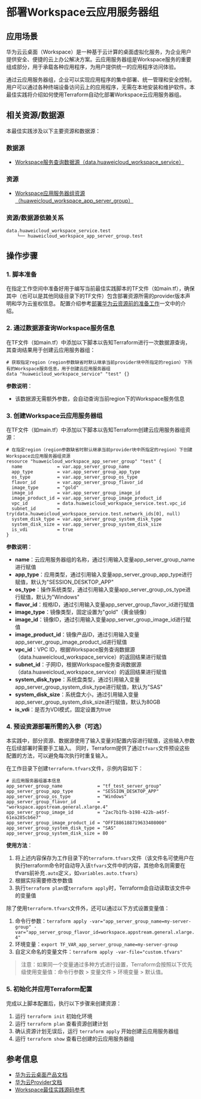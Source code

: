 # 部署Workspace云应用服务器组

## 应用场景

华为云云桌面（Workspace）是一种基于云计算的桌面虚拟化服务，为企业用户提供安全、便捷的云上办公解决方案。云应用服务器组是Workspace服务的重要组成部分，用于承载各种应用程序，为用户提供统一的应用程序访问体验。

通过云应用服务器组，企业可以实现应用程序的集中部署、统一管理和安全控制，用户可以通过各种终端设备访问云上的应用程序，无需在本地安装和维护软件。本最佳实践将介绍如何使用Terraform自动化部署Workspace云应用服务器组。

## 相关资源/数据源

本最佳实践涉及以下主要资源和数据源：

### 数据源

- [Workspace服务查询数据源（data.huaweicloud_workspace_service）](https://registry.terraform.io/providers/huaweicloud/huaweicloud/latest/docs/data-sources/workspace_service)

### 资源

- [Workspace应用服务器组资源（huaweicloud_workspace_app_server_group）](https://registry.terraform.io/providers/huaweicloud/huaweicloud/latest/docs/resources/workspace_app_server_group)

### 资源/数据源依赖关系

```
data.huaweicloud_workspace_service.test
    └── huaweicloud_workspace_app_server_group.test
```

## 操作步骤

### 1. 脚本准备

在指定工作空间中准备好用于编写当前最佳实践脚本的TF文件（如main.tf），确保其中（也可以是其他同级目录下的TF文件）包含部署资源所需的provider版本声明和华为云鉴权信息。
配置介绍参考[部署华为云资源前的准备工作](../docs/introductions/prepare_before_deploy.md)一文中的介绍。

### 2. 通过数据源查询Workspace服务信息

在TF文件（如main.tf）中添加以下脚本以告知Terraform进行一次数据源查询，其查询结果用于创建云应用服务器组：

```hcl
# 获取指定region（region参数缺省时默认继承当前provider块中所指定的region）下所有的Workspace服务信息，用于创建云应用服务器组
data "huaweicloud_workspace_service" "test" {}
```

**参数说明**：
- 该数据源无需额外参数，会自动查询当前region下的Workspace服务信息

### 3. 创建Workspace云应用服务器组

在TF文件（如main.tf）中添加以下脚本以告知Terraform创建云应用服务器组资源：

```hcl
# 在指定region（region参数缺省时默认继承当前provider块中所指定的region）下创建Workspace云应用服务器组资源
resource "huaweicloud_workspace_app_server_group" "test" {
  name             = var.app_server_group_name
  app_type         = var.app_server_group_app_type
  os_type          = var.app_server_group_os_type
  flavor_id        = var.app_server_group_flavor_id
  image_type       = "gold"
  image_id         = var.app_server_group_image_id
  image_product_id = var.app_server_group_image_product_id
  vpc_id           = data.huaweicloud_workspace_service.test.vpc_id
  subnet_id        = try(data.huaweicloud_workspace_service.test.network_ids[0], null)
  system_disk_type = var.app_server_group_system_disk_type
  system_disk_size = var.app_server_group_system_disk_size
  is_vdi           = true
}
```

**参数说明**：
- **name**：云应用服务器组的名称，通过引用输入变量app_server_group_name进行赋值
- **app_type**：应用类型，通过引用输入变量app_server_group_app_type进行赋值，默认为"SESSION_DESKTOP_APP"
- **os_type**：操作系统类型，通过引用输入变量app_server_group_os_type进行赋值，默认为"Windows"
- **flavor_id**：规格ID，通过引用输入变量app_server_group_flavor_id进行赋值
- **image_type**：镜像类型，固定设置为"gold"（黄金镜像）
- **image_id**：镜像ID，通过引用输入变量app_server_group_image_id进行赋值
- **image_product_id**：镜像产品ID，通过引用输入变量app_server_group_image_product_id进行赋值
- **vpc_id**：VPC ID，根据Workspace服务查询数据源（data.huaweicloud_workspace_service）的返回结果进行赋值
- **subnet_id**：子网ID，根据Workspace服务查询数据源（data.huaweicloud_workspace_service）的返回结果进行赋值
- **system_disk_type**：系统盘类型，通过引用输入变量app_server_group_system_disk_type进行赋值，默认为"SAS"
- **system_disk_size**：系统盘大小，通过引用输入变量app_server_group_system_disk_size进行赋值，默认为80GB
- **is_vdi**：是否为VDI模式，固定设置为true

### 4. 预设资源部署所需的入参（可选）

本实践中，部分资源、数据源使用了输入变量对配置内容进行赋值，这些输入参数在后续部署时需要手工输入。
同时，Terraform提供了通过`tfvars`文件预设这些配置的方法，可以避免每次执行时重复输入。

在工作目录下创建`terraform.tfvars`文件，示例内容如下：

```hcl
# 云应用服务器组基本信息
app_server_group_name             = "tf_test_server_group"
app_server_group_app_type         = "SESSION_DESKTOP_APP"
app_server_group_os_type          = "Windows"
app_server_group_flavor_id        = "workspace.appstream.general.xlarge.4"
app_server_group_image_id         = "2ac7b1fb-b198-422b-a45f-61ea285cb6e7"
app_server_group_image_product_id = "OFFI886188719633408000"
app_server_group_system_disk_type = "SAS"
app_server_group_system_disk_size = 80
```

**使用方法**：

1. 将上述内容保存为工作目录下的`terraform.tfvars`文件（该文件名可使用户在执行terraform命令时自动导入该`tfvars`文件中的内容，其他命名则需要在tfvars前补充`.auto`定义，如`variables.auto.tfvars`）
2. 根据实际需要修改参数值
3. 执行`terraform plan`或`terraform apply`时，Terraform会自动读取该文件中的变量值

除了使用`terraform.tfvars`文件外，还可以通过以下方式设置变量值：

1. 命令行参数：`terraform apply -var="app_server_group_name=my-server-group" -var="app_server_group_flavor_id=workspace.appstream.general.xlarge.4"`
2. 环境变量：`export TF_VAR_app_server_group_name=my-server-group`
3. 自定义命名的变量文件：`terraform apply -var-file="custom.tfvars"`

> 注意：如果同一个变量通过多种方式进行设置，Terraform会按照以下优先级使用变量值：命令行参数 > 变量文件 > 环境变量 > 默认值。

### 5. 初始化并应用Terraform配置

完成以上脚本配置后，执行以下步骤来创建资源：

1. 运行 `terraform init` 初始化环境
2. 运行 `terraform plan` 查看资源创建计划
3. 确认资源计划无误后，运行 `terraform apply` 开始创建云应用服务器组
4. 运行 `terraform show` 查看已创建的云应用服务器组

## 参考信息

- [华为云云桌面产品文档](https://support.huaweicloud.com/workspace/index.html)
- [华为云Provider文档](https://registry.terraform.io/providers/huaweicloud/huaweicloud/latest/docs)
- [Workspace最佳实践源码参考](https://github.com/huaweicloud/terraform-provider-huaweicloud/tree/master/examples/workspace/app_server_group) 